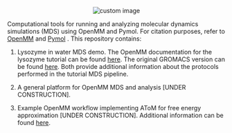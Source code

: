 <p align="center">
  <img src="https://github.com/user-attachments/assets/abf8f536-8e61-4bb7-a06d-0680b2e11b4b" alt="custom image"/>
</p>

Computational tools for running and analyzing molecular dynamics simulations (MDS) using OpenMM and Pymol. For citation purposes, refer to [OpenMM](https://www.compmolbiophysbc.org/publications) and [Pymol](https://pymol.org/support.html#citing) . This repository contains:

1) Lysozyme in water MDS demo. The OpenMM documentation for the lysozyme tutorial can be found
   [here](https://openmm.github.io/openmm-cookbook/latest/notebooks/tutorials/protein_in_water.html).
   The original GROMACS version can be found [here](http://www.mdtutorials.com/gmx/lysozyme/01_pdb2gmx.html).
   Both provide additional information about the protocols performed in the tutorial MDS pipeline.

3) A general platform for OpenMM MDS and analysis [UNDER CONSTRUCTION].

4) Example OpenMM workflow implementing AToM for free energy approximation [UNDER CONSTRUCTION]. Additional information can be found [here](https://www.compmolbiophysbc.org/atom-openmm/the-science-behind-atom).
